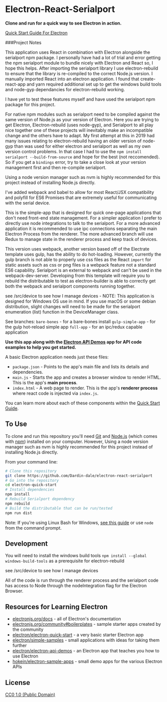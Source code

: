 # Electron-React-Serialport

**Clone and run for a quick way to see Electron in action.**

[Quick Start Guide For Electron](https://electronjs.org/docs/tutorial/quick-start)

###Project Notes

This application uses React in combination with Electron alongside the serialport npm package. I personally have had a lot of trial and error getting the npm serialport module to bundle nicely with Electron and React so, I hope this helps. After importing the serialport library I use electron-rebuild to ensure that the library is re-compiled to the correct Node.js version. I manually imported React into an electron application. I found that create-react-app and yarn required additional set up to get the windows build tools and node-gyp dependancies for electron-rebuild working.

I have yet to test these features myself and have used the serialport npm package for this project.

For native npm modules such as serialport need to be compiled against the same version of Node.js as your version of Electron. Here you are trying to get Electron, Electron-rebuild (uses node-gyp), and Serialport to all play nice together one of these projects will inevitably make an incompatible change and the others have to adapt. My first attempt at this in 2019 had many issues relating to electron-rebuild having an older version of node-gyp  than was used for either electron and serialport as well as my own version control problems. In that case I had to use the `npm install serialport --build-from-source` and hope for the best (not reccomended). So if you get a `bindings` error, try to take a close look at your version management first and then re-compile serialport.

Using a node version manager such as nvm is highly recommended for this project instead of installing Node.js directly.

I've added webpack and babel to allow for most React/JSX compatibility and polyfill for ES6 Promises that are extremely useful for communicating with the serial device.

This is the simple-app that is designed for quick one-page applications that don't need front-end state management. For a simpler application I prefer to directly use node integrations to talk to the serialport. For a more advanced application it is recommended to use ipc connections separating the main Electron Process from the renderer. The more advanced branch will use Redux to manage state in the renderer process and keep track of devices.

This version uses webpack, another version based off of the Electrate template uses gulp, has the ability to do hot-loading. However, currently the gulp branch is not able to properly use css files as the React `import` for static assets such as css or png files is a webpack feature not a standard ES6 capability. Serialport is an external to webpack and can't be used in the webpack-dev-server. Developing from this template will require you to rebuild the distributable to test as electron-builder is able to correctly get both the webpack and serialport components running together.

see /src/device to see how I manage devices - NOTE: This application is designed for Windows OS use in mind. If you use macOS or some debian distribution, slight changes will need to be made for the serialport enumeration (list) function in the DeviceManager class.

See branches:
`bare-bones` - for a bare-bones install
`gulp-simple-app` - for the gulp hot-reload simple app
`full-app` - for an ipc/redux capable application

**Use this app along with the [Electron API Demos](https://electronjs.org/#get-started) app for API code examples to help you get started.**

A basic Electron application needs just these files:

- `package.json` - Points to the app's main file and lists its details and dependencies.
- `main.js` - Starts the app and creates a browser window to render HTML. This is the app's **main process**.
- `index.html` - A web page to render. This is the app's **renderer process** where react code is injected via `index.js`.

You can learn more about each of these components within the [Quick Start Guide](https://electronjs.org/docs/tutorial/quick-start).

## To Use

To clone and run this repository you'll need [Git](https://git-scm.com) and [Node.js](https://nodejs.org/en/download/) (which comes with [npm](http://npmjs.com)) installed on your computer. However, Using a node version manager such as nvm is highly recommended for this project instead of installing Node.js directly.

From your command line:

```bash
# Clone this repository
git clone https://github.com/Dardin-dale/electron-react-serialport
# Go into the repository
cd electron-quick-start
# Install dependencies
npm install
# Rebuild Serialport dependency
npm rebuild
# Build the distributable that can be run/tested
npm run dist

```

Note: If you're using Linux Bash for Windows, [see this guide](https://www.howtogeek.com/261575/how-to-run-graphical-linux-desktop-applications-from-windows-10s-bash-shell/) or use `node` from the command prompt.

## Development

You will need to install the windows build tools `npm install --global windows-build-tools` as a prerequisite for electron-rebuild

see /src/device to see how I manage devices

All of the code is run through the renderer process and the serialport code has access to Node through the nodeIntegration flag for the Electron Browser.

## Resources for Learning Electron

- [electronjs.org/docs](https://electronjs.org/docs) - all of Electron's documentation
- [electronjs.org/community#boilerplates](https://electronjs.org/community#boilerplates) - sample starter apps created by the community
- [electron/electron-quick-start](https://github.com/electron/electron-quick-start) - a very basic starter Electron app
- [electron/simple-samples](https://github.com/electron/simple-samples) - small applications with ideas for taking them further
- [electron/electron-api-demos](https://github.com/electron/electron-api-demos) - an Electron app that teaches you how to use Electron
- [hokein/electron-sample-apps](https://github.com/hokein/electron-sample-apps) - small demo apps for the various Electron APIs

## License

[CC0 1.0 (Public Domain)](LICENSE.md)


## 
